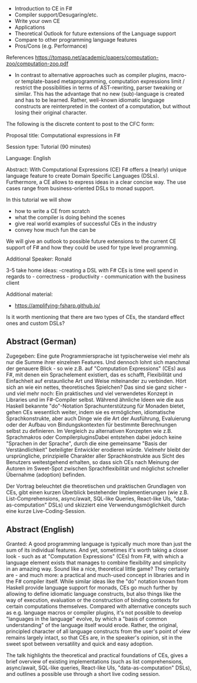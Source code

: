 - Introduction to CE in F#
- Compiler support/Desugaring/etc.
- Write your own CE
- Applications
- Theoretical Outlook for future extensions of the Language support
- Compare to other programming language features
- Pros/Cons (e.g. Performance)

References
https://tomasp.net/academic/papers/computation-zoo/computation-zoo.pdf

- In contrast to alternative approaches such as compiler plugins, macro- or template-based metaprogramming, computation expressions limit / restrict the possibilities in terms of AST-rewriting, parser tweaking or similar. This has the advantage that no new (sub)-language is created and has to be learned. Rather, well-known idiomatic language constructs are reinterpreted in the context of a computation, but without losing their original character.



The following is the discrete content to post to the CFC form:

Proposal title: Computational expressions in F#

Session type: Tutorial (90 minutes)

Language: English

Abstract:
With Computational Expressions (CE) F# offers a (nearly) unique language feature to create Domain Specific Languages (DSLs).
Furthermore, a CE allows to express ideas in a clear concise way. The use cases range from business-oriented DSLs to monad support.

In this tutorial we will show
- how to write a CE from scratch
- what the compiler is doing behind the scenes
- give real world examples of successful CEs in the industry
- convey how much fun the can be

We will give an outlook to possible future extensions to the current CE support of F# and how they could be used for type level programming.

Additional Speaker: Ronald

3-5 take home ideas:
  -creating a DSL with F# CEs is time well spend in regards to
    - correctness
    - productivity
    - communication with the business client

Additional material:
  - https://amplifying-fsharp.github.io/

Is it worth mentioning that there are two types of CEs, the standard effect ones and custom DSLs?


## Abstract (German)

Zugegeben: Eine gute Programmiersprache ist typischerweise viel mehr als nur die Summe ihrer einzelnen Features. Und dennoch lohnt sich manchmal der genauere Blick - so wie z.B. auf "Computation Expressions" (CEs) aus F#, mit denen ein Sprachelement existiert, das es schafft, Flexibilität und Einfachheit auf erstaunliche Art und Weise miteinander zu verbinden. Hört sich an wie ein nettes, theoretisches Spielchen? Das sind sie ganz sicher - und viel mehr noch: Ein praktisches und viel verwendetes Konzept in Libraries und im F#-Compiler selbst. Während ähnliche Ideen wie die aus Haskell bekannte "do"-Notation Sprachunterstützung für Monaden bietet, gehen CEs wesentlich weiter, indem sie es ermöglichen, idiomatische Sprachkonstrukte, aber auch Dinge wie die Art der Ausführung, Evaluierung oder der Aufbau von Bindungskontexten für bestimmte Berechnungen selbst zu definieren. Im Vergleich zu alternativen Konzepten wie z.B. Sprachmakros oder CompilerpluginsDabei entstehen dabei jedoch keine "Sprachen in der Sprache", durch die eine gemeinsame "Basis der Verständlichkeit" beteiligter Entwickler erodieren würde. Vielmehr bleibt der ursprüngliche, prinzipielle Charakter aller Sprachkonstrukte aus Sicht des Benutzers weitestgehend erhalten, so dass sich CEs nach Meinung der Autoren im Sweet-Spot zwischen Sprachflexibilität und möglichst schneller Übernahme (adoption) befinden.

Der Vortrag beleuchtet die theoretischen und praktischen Grundlagen von CEs, gibt einen kurzen Überblick bestehender Implementierungen (wie z.B. List-Comprehensions, async/await, SQL-like Queries, React-like UIs, "data-as-computation" DSLs) und skizziert eine Verwendungsmöglichkeit durch eine kurze Live-Coding-Session.

## Abstract (English)

Granted: A good programming language is typically much more than just the sum of its individual features. And yet, sometimes it's worth taking a closer look - such as at "Computation Expressions" (CEs) from F#, with which a language element exists that manages to combine flexibility and simplicity in an amazing way. Sound like a nice, theoretical little game? They certainly are - and much more: a practical and much-used concept in libraries and in the F# compiler itself. While similar ideas like the "do" notation known from Haskell provide language support for monads, CEs go much further by allowing to define idiomatic language constructs, but also things like the way of execution, evaluation or the construction of binding contexts for certain computations themselves. Compared with alternative concepts such as e.g. language macros or compiler plugins, it's not possible to develop "languages in the language" evolve, by which a "basis of common understanding" of the language itself would erode. Rather, the original, principled character of all language constructs from the user's point of view remains largely intact, so that CEs are, in the speaker's opinion, sit in the sweet spot between versatility and quick and easy adoption.

The talk highlights the theoretical and practical foundations of CEs, gives a brief overview of existing implementations (such as list comprehensions, async/await, SQL-like queries, React-like UIs, "data-as-computation" DSLs), and outlines a possible use through a short live coding session.
